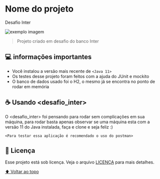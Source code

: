 # Nome do projeto
Desafio Inter

<img src="exemplo-image.png" alt="exemplo imagem">

> Projeto criado em desafio do banco Inter

## 💻 informações importantes

* Você instalou a versão mais recente de `<Java 11>`
* Os testes desse projeto foram feitos com a ajuda do JUnit e mockito
* O banco de dados usado foi o H2, o mesmo já se encontra no ponto de rodar em memória


## ☕ Usando <desafio_inter>

O <desafio_inter> foi pensando para rodar sem complicações em sua máquina, para rodar basta apenas observar se uma máquina 
esta com a versão 11 do Java instalada, faça e clone e seja feliz :) 

```
<Para testar essa aplicação é recomendado o uso do postman>
```


## 📝 Licença

Esse projeto está sob licença. Veja o arquivo [LICENÇA](LICENSE.md) para mais detalhes.

[⬆ Voltar ao topo](#nome-do-projeto)<br>
